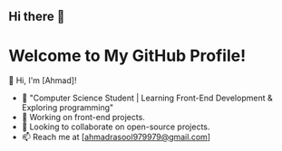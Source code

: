 ## Hi there 👋

# Welcome to My GitHub Profile!  
👋 Hi, I'm [Ahmad]!  
- 🌱 "Computer Science Student | Learning Front-End Development & Exploring programming"
- 💼 Working on front-end projects.  
- 🚀 Looking to collaborate on open-source projects.  
- 📫 Reach me at [ahmadrasool979979@gmail.com]
